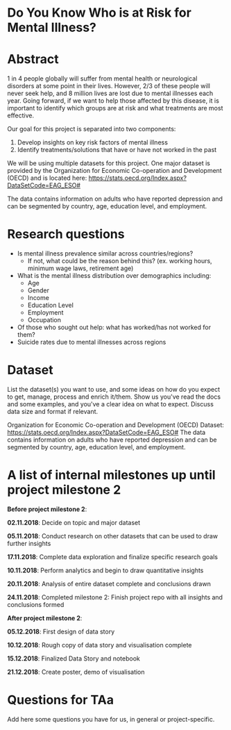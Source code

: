 # Do You Know Who is at Risk for Mental Illness?

# Abstract

1 in 4 people globally will suffer from mental health or neurological disorders at some point in their lives. However, 2/3 of these people will never seek help, and 8 million lives are lost due to mental illnesses each year. Going forward, if we want to help those affected by this disease, it is important to identify which groups are at risk and what treatments are most effective.

Our goal for this project is separated into two components:
1. Develop insights on key risk factors of mental illness
2. Identify treatments/solutions that have or have not worked in the past

We will be using multiple datasets for this project. One major dataset is provided by the Organization for Economic Co-operation and Development (OECD) and is located here: https://stats.oecd.org/Index.aspx?DataSetCode=EAG_ESO#

The data contains information on adults who have reported depression and can be segmented by country, age, education level, and employment.

# Research questions
- Is mental illness prevalence similar across countries/regions?
    - If not, what could be the reason behind this? (ex. working hours, minimum wage laws, retirement age)
- What is the mental illness distribution over demographics including:
    - Age
    - Gender
    - Income
    - Education Level
    - Employment
    - Occupation
- Of those who sought out help: what has worked/has not worked for them?
- Suicide rates due to mental illnesses across regions

# Dataset

List the dataset(s) you want to use, and some ideas on how do you expect to get, manage, process and enrich it/them. Show us you've read the docs and some examples, and you've a clear idea on what to expect. Discuss data size and format if relevant.

Organization for Economic Co-operation and Development (OECD) Dataset: https://stats.oecd.org/Index.aspx?DataSetCode=EAG_ESO#
The data contains information on adults who have reported depression and can be segmented by country, age, education level, and employment.


# A list of internal milestones up until project milestone 2

**Before project milestone 2**:

**02.11.2018**: Decide on topic and major dataset

**05.11.2018**: Conduct research on other datasets that can be used to draw further insights

**17.11.2018**: Complete data exploration and finalize specific research goals

**10.11.2018**: Perform analytics and begin to draw quantitative insights

**20.11.2018**: Analysis of entire dataset complete and conclusions drawn

**24.11.2018**: Completed milestone 2: Finish project repo with all insights and conclusions formed

**After project milestone 2**:

**05.12.2018**: First design of data story

**10.12.2018**: Rough copy of data story and visualisation complete

**15.12.2018**: Finalized Data Story and notebook

**21.12.2018**: Create poster, demo of visualisation


# Questions for TAa
Add here some questions you have for us, in general or project-specific.
